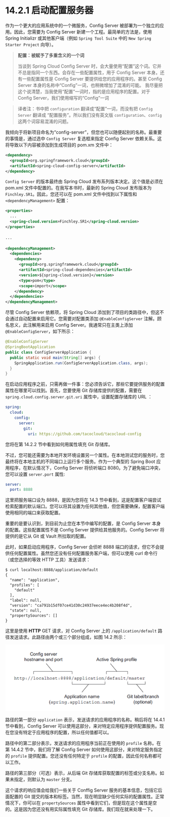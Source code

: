 # 14.2.1 启动配置服务器

作为一个更大的应用系统中的一个微服务，Config Server 被部署为一个独立的应用。因此，您需要为 Config Server 新建一个工程。最简单的方法是，使用 Spring  Initializr 或其他客户端（例如 `Spring Tool Suite` 中的 `New Spring Starter Project` 向导）。

> **配置：被赋予了多重含义的一个词**
>
> 当谈到 Spring Cloud Config Server 时，会大量使用“配置”这个词。它并不总是指同一个东西。会存在一些配置属性，用于 Config Server 本身。还有一些配置属性是 Config Server 要提供给您的应用程序的。甚至 Config Server 本身的名称中“Config”一词，也稍微增加了混淆的可能。
我尽量把这个说清楚，当我使用“配置”一词时，指的是应用程序的配置。对于 Config Server，我们使用缩写的“Config”一词

> 译者注：书中把 `configuration` 翻译成“配置”一词，而没有把 `Config Server` 翻译成 “配置服务”。所以我们没有英文版 `configuration`、`config` 这两个词容易混淆的问题。

我倾向于将新项目命名为“config-server”，但您也可以随便起别的名称。最重要的事情是，通过选中 `Config Server` 复选框来指定 Config Server 依赖关系。这将导致以下内容被添加到生成项目的 pom.xm 文件中：

```xml
<dependency>
  <groupId>org.springframework.cloud</groupId>
  <artifactId>spring-cloud-config-server</artifactId>
</dependency>
```

`Config Server` 的版本最终由 Spring Cloud 发布系列版本决定。这个值是必须在 pom.xml 文件中配置的。在我写本书时，最新的 Spring Cloud 发布版本为 `Finchley.SR1`。因此，您还可以在 pom.xml 文件中找到以下属性和 `<dependencyManagement>` 配置：

```xml
<properties>
  ...
  <spring-cloud.version>Finchley.SR1</spring-cloud.version>
</properties>

...

<dependencyManagement>
  <dependencies>
    <dependency>
      <groupId>org.springframework.cloud</groupId>
      <artifactId>spring-cloud-dependencies</artifactId>
      <version>${spring-cloud.version}</version>
      <type>pom</type>
      <scope>import</scope>
    </dependency>
  </dependencies>
</dependencyManagement>
```

尽管 Config Server 依赖项，将 Spring Cloud 添加到了项目的类路径中，但这不会通过自动配置来启用它。您需要对配置类添加 `@EnableConfigServer` 注解。顾名思义，此注解用来启用 Config Server。我通常只在主类上添加 `@EnableConfigServer`，如下所示：

```java
@EnableConfigServer
@SpringBootApplication
public class ConfigServerApplication {
  public static void main(String[] args) {
    SpringApplication.run(ConfigServerApplication.class, args);
  }
}
```

在启动应用程序之前，只需再做一件事：您必须告诉它，那些它要提供服务的配置属性在哪里可以找到。首先，您要使用 Git 存储库提供的配置，需要在 `spring.cloud.config.server.git.uri` 属性中，设置配置存储库的 URL ：

```yml
spring:
  cloud:
    config:
      server:
        git:
          uri: https://github.com/tacocloud/tacocloud-config
```

您将在第 14.2.2 节中看到如何用属性填充 Git 存储库。

不过，您可能还需要为本地开发环境设置另一个属性。在本地测试您的服务时，您最终将在本地主机的不同端口上运行多个服务。作为一个典型的 Spring Boot 应用程序，在默认情况下，Config Server 将侦听端口 8080。为了避免端口冲突，您可以设置 `server.port` 属性:

```yml
server:
  port: 8888
```

这里把服务端口设为 8888，是因为您将在 14.3 节中看到，这是配置客户端尝试检索配置的默认端口。您可以将其设置为任何其他值，但您需要确保，配置客户端使用相同的端口来获取配置。

重要的是要认识到，到目前为止您在本节中编写的配置，是 Config Server 本身的配置。这些配置属性不是 Config Server 提供给其他服务的。Config Server 将提供的是它从 Git 或 Vault 所拉取的配置。

此时，如果启动应用程序，Config Server 会侦听 8888 端口的请求，但它不会提供任何配置属性。虽然您还没有任何配置服务客户端，但可以使用 curl 命令行（或您选择的等效 HTTP 工具）发送请求：

```shell
$ curl localhost:8888/application/default
{
  "name": "application",
  "profiles": [
    "default"
  ],
  "label": null,
  "version": "ca791b15df07ce41d30c24937eece4ec4b208f4d",
  "state": null,
  "propertySources": []
}
```

这里是使用 **HTTP** GET 请求，对 Config Server 上的 `/application/default` 路径发送请求。此路径由两个或三个部分组成，如图 14.2 所示：

![&#x56FE;14.2 &#x53EF;&#x901A;&#x8FC7; Config Server &#x516C;&#x5F00;&#x7684; REST API &#x8FDB;&#x884C;&#x914D;&#x7F6E;&#x5C5E;&#x6027;&#x7684;&#x67E5;&#x8BE2;&#x4F7F;&#x7528;&#x3002;](../../.gitbook/assets/14.2.png)

路径的第一部分 `application` 表示，发送请求的应用程序的名称。稍后将在 14.4.1 节中看到，Config Server 可以使用这部分，来对特定应用程序提供配置服务。现在您没有特定于应用程序的配置，所以任何值都可以。

路径中的第二部分表示，发送请求的应用程序当前正在使用的 `profile` 名称。在第 14.4.2 节中，我们将了解 Config Server 如何使用这部分，来对特定服务指定的 `profile` 提供配置。您还没有任何特定于 `profile` 的配置，因此任何名称都可以工作。

路径的第三部分（可选）表示，从后端 Git 存储库获取配置的标签或分支名称。如果未指定，则默认为 `master` 分支。

这个请求的响应值会给我们一些关于 Conffig Server 服务的基本信息，包括它后面配置的 Git 提交的版本和标签。当然，现在明显缺少任何实际的配置属性。正常情况下，你可以在 `propertySources` 属性中看到它们，但是现在这个属性是空的。这是因为您还没有用实际属性填充 Git 存储库。我们现在就来处理一下。
